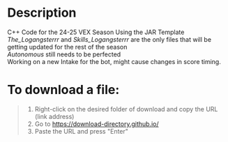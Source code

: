 # Description
C++ Code for the 24-25 VEX Season Using the JAR Template  
*The_Logangsterrr*  and *Skills_Logangsterrr* are the only files that will be getting updated for the rest of the season  
*Autonomous* still needs to be perfected  
Working on a new Intake for the bot, might cause changes in score timing.

# To download a file:
> 1. Right-click on the desired folder of download and copy the URL (link address)  
> 2. Go to https://download-directory.github.io/  
> 3. Paste the URL and press "Enter"
